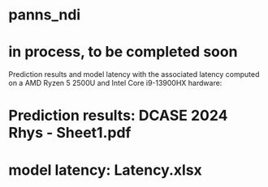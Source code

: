 # panns_ndi


# in process, to be completed soon

 Prediction results and model latency with the associated latency computed on a AMD Ryzen 5 2500U and Intel Core i9-13900HX hardware:
# Prediction results: DCASE 2024 Rhys - Sheet1.pdf
# model latency:   Latency.xlsx
